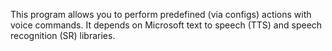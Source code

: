 This program allows you to perform predefined (via configs) actions with voice commands. It depends on Microsoft text to speech (TTS) and speech recognition (SR) libraries.

